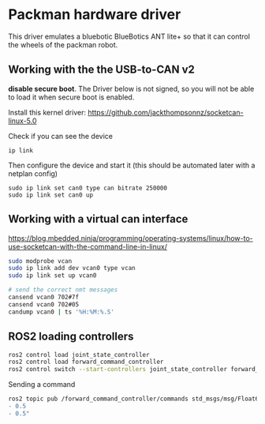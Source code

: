 # Packman hardware driver
This driver emulates a bluebotic BlueBotics ANT lite+ so that it can control the wheels of the packman robot.

## Working with the the USB-to-CAN v2
__disable secure boot__. The Driver below is not signed, so you will not be able to load it when secure boot is enabled.

Install this kernel driver: https://github.com/jackthompsonnz/socketcan-linux-5.0

Check if you can see the device
```
ip link
```
Then configure the device and start it (this should be automated later with a netplan config)
```
sudo ip link set can0 type can bitrate 250000
sudo ip link set can0 up
```

## Working with a virtual can interface
https://blog.mbedded.ninja/programming/operating-systems/linux/how-to-use-socketcan-with-the-command-line-in-linux/
```sh
sudo modprobe vcan
sudo ip link add dev vcan0 type vcan
sudo ip link set up vcan0

# send the correct nmt messages
cansend vcan0 702#7f
cansend vcan0 702#05
candump vcan0 | ts '%H:%M:%.S'
```

## ROS2 loading controllers
```sh
ros2 control load joint_state_controller
ros2 control load forward_command_controller
ros2 control switch --start-controllers joint_state_controller forward_command_controller
```
Sending a command
```sh
ros2 topic pub /forward_command_controller/commands std_msgs/msg/Float64MultiArray "data:
- 0.5
- 0.5"
```
